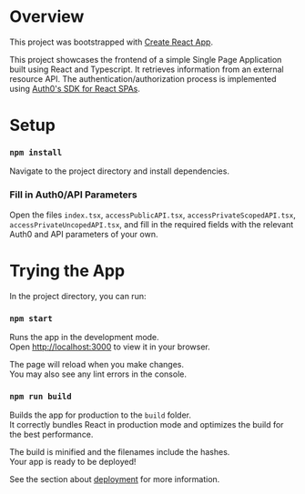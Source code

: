# Overview

This project was bootstrapped with [Create React App](https://github.com/facebook/create-react-app).

This project showcases the frontend of a simple Single Page Application built using React and Typescript. It retrieves information from an external resource API. The authentication/authorization process is implemented using [Auth0's SDK for React SPAs](https://www.npmjs.com/package/@auth0/auth0-react).

# Setup

### `npm install`

Navigate to the project directory and install dependencies.

### Fill in Auth0/API Parameters

Open the files `index.tsx`, `accessPublicAPI.tsx`, `accessPrivateScopedAPI.tsx`, `accessPrivateUncopedAPI.tsx`, and fill in the required fields with the relevant Auth0 and API parameters of your own.

# Trying the App

In the project directory, you can run:

### `npm start`

Runs the app in the development mode.\
Open [http://localhost:3000](http://localhost:3000) to view it in your browser.

The page will reload when you make changes.\
You may also see any lint errors in the console.

### `npm run build`

Builds the app for production to the `build` folder.\
It correctly bundles React in production mode and optimizes the build for the best performance.

The build is minified and the filenames include the hashes.\
Your app is ready to be deployed!

See the section about [deployment](https://facebook.github.io/create-react-app/docs/deployment) for more information.
